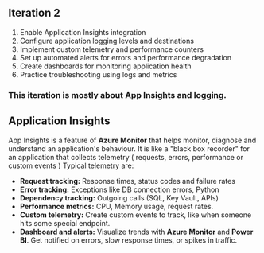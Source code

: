 ## Iteration 2 



1. Enable Application Insights integration
2. Configure application logging levels and destinations
3. Implement custom telemetry and performance counters
4. Set up automated alerts for errors and performance degradation
5. Create dashboards for monitoring application health
6. Practice troubleshooting using logs and metrics

### This iteration is mostly about App Insights and logging. 


## Application Insights
App Insights is a feature of **Azure Monitor** that helps monitor, diagnose and understand an application's behaviour. 
It is like a "black box recorder" for an application that collects telemetry ( requests, errors, performance or custom events ) 
Typical telemetry are:
- **Request tracking:** Response times, status codes and failure rates
- **Error tracking:** Exceptions like DB connection errors, Python 
- **Dependency tracking:** Outgoing calls (SQL, Key Vault, APIs)
- **Performance metrics:** CPU, Memory usage, request rates.
- **Custom telemetry:** Create custom events to track, like when someone hits some special endpoint.
- **Dashboard and alerts:** Visualize trends with **Azure Monitor** and **Power BI**. Get notified on errors, slow response times, or spikes in traffic. 


